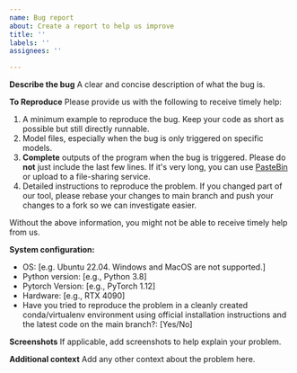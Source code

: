 ```yaml
---
name: Bug report
about: Create a report to help us improve
title: ''
labels: ''
assignees: ''

---
```


**Describe the bug**
A clear and concise description of what the bug is.

**To Reproduce**
Please provide us with the following to receive timely help:
1. A minimum example to reproduce the bug. Keep your code as short as possible but still directly runnable.
2. Model files, especially when the bug is only triggered on specific models.
3. **Complete** outputs of the program when the bug is triggered. Please do **not** just include the last few lines. If it's very long, you can use [PasteBin](https://pastebin.com/) or upload to a file-sharing service.
4. Detailed instructions to reproduce the problem. If you changed part of our tool, please rebase your changes to main branch and push your changes to a fork so we can investigate easier.

Without the above information, you might not be able to receive timely help from us.


**System configuration:**
 - OS: [e.g. Ubuntu 22.04. Windows and MacOS are not supported.]
 - Python version: [e.g., Python 3.8]
 - Pytorch Version: [e.g., PyTorch 1.12]
 - Hardware: [e.g., RTX 4090]
 - Have you tried to reproduce the problem in a cleanly created conda/virtualenv environment using official installation instructions and the latest code on the main branch?: [Yes/No]

**Screenshots**
If applicable, add screenshots to help explain your problem.

**Additional context**
Add any other context about the problem here.
